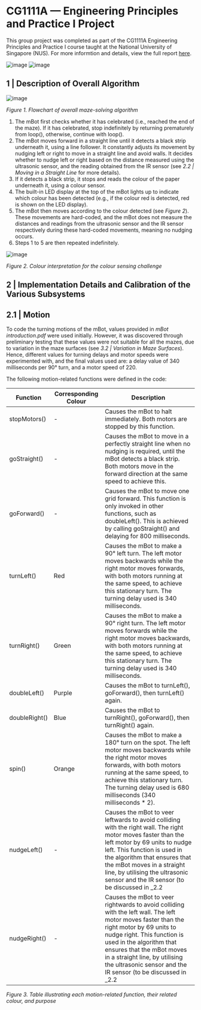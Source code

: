 # CG1111A — Engineering Principles and Practice I Project

This group project was completed as part of the CG1111A Engineering Principles and Practice I course taught at the National University of Singapore (NUS). For more informtion and details, view the full report [here](<The A-maze-ing Race Project Report.pdf>).

![image](https://github.com/user-attachments/assets/b9176ba9-46c4-4a4c-bda4-31c81ab72ad3)
![image](https://github.com/user-attachments/assets/fdbdb240-a66d-4d9c-91a7-9f0a38675bba)

## 1 | Description of Overall Algorithm

![image](https://github.com/user-attachments/assets/e2593642-927b-4000-923e-a7b7737db367)

_Figure 1. Flowchart of overall maze-solving algorithm_

1.	The mBot first checks whether it has celebrated (i.e., reached the end of the maze). If it has celebrated, stop indefinitely by returning prematurely from loop(), otherwise, continue with loop().
2.	The mBot moves forward in a straight line until it detects a black strip underneath it, using a line follower. It constantly adjusts its movement by nudging left or right to move in a straight line and avoid walls. It decides whether to nudge left or right based on the distance measured using the ultrasonic sensor, and the reading obtained from the IR sensor (see _2.2 | Moving in a Straight Line_ for more details).
3.	If it detects a black strip, it stops and reads the colour of the paper underneath it, using a colour sensor. 
4.	The built-in LED display at the top of the mBot lights up to indicate which colour has been detected (e.g., if the colour red is detected, red is shown on the LED display).
5.	The mBot then moves according to the colour detected (see _Figure 2_). These movements are hard-coded, and the mBot does not measure the distances and readings from the ultrasonic sensor and the IR sensor respectively during these hard-coded movements, meaning no nudging occurs.
6.	Steps 1 to 5 are then repeated indefinitely.

![image](https://github.com/user-attachments/assets/59ca8d58-b434-446b-a4b7-0926f5c8326b)

_Figure 2. Colour interpretation for the colour sensing challenge_

## 2 | Implementation Details and Calibration of the Various Subsystems 

## 2.1 | Motion

To code the turning motions of the mBot, values provided in _mBot introduction.pdf_ were used initially. However, it was discovered through preliminary testing that these values were not suitable for all the mazes, due to variation in the maze surfaces (see _3.2 | Variation in Maze Surfaces_). Hence, different values for turning delays and motor speeds were experimented with, and the final values used are: a delay value of 340 milliseconds per 90° turn, and a motor speed of 220. 

The following motion-related functions were defined in the code:

| Function | Corresponding Colour	| Description |
| -------- | -------------------- | ----------- |
| stopMotors() |	-	| Causes the mBot to halt immediately. Both motors are stopped by this function. |
| goStraight()	| -	| Causes the mBot to move in a perfectly straight line when no nudging is required, until the mBot detects a black strip. Both motors move in the forward direction at the same speed to achieve this. |
| goForward()	| -	| Causes the mBot to move one grid forward. This function is only invoked in other functions, such as doubleLeft().  This is achieved by calling goStraight() and delaying for 800 milliseconds. |
| turnLeft() | Red	| Causes the mBot to make a 90° left turn. The left motor moves backwards while the right motor moves forwards, with both motors running at the same speed, to achieve this stationary turn. The turning delay used is 340 milliseconds. |
| turnRight() |	Green	| Causes the mBot to make a 90° right turn. The left motor moves forwards while the right motor moves backwards, with both motors running at the same speed, to achieve this stationary turn. The turning delay used is 340 milliseconds. |
| doubleLeft()	| Purple	| Causes the mBot to turnLeft(), goForward(), then turnLeft() again. |
| doubleRight()	| Blue	| Causes the mBot to turnRight(), goForward(), then turnRight() again. |
| spin() |	Orange	| Causes the mBot to make a 180° turn on the spot. The left motor moves backwards while the right motor moves forwards, with both motors running at the same speed, to achieve this stationary turn. The turning delay used is 680 milliseconds (340 milliseconds * 2). |
| nudgeLeft() |	-	| Causes the mBot to veer leftwards to avoid colliding with the right wall. The right motor moves faster than the left motor by 69 units to nudge left. This function is used in the algorithm that ensures that the mBot moves in a straight line, by utilising the ultrasonic sensor and the IR sensor (to be discussed in _2.2 | Moving in a Straight Line_). |
| nudgeRight()	| -	| Causes the mBot to veer rightwards to avoid colliding with the left wall. The left motor moves faster than the right motor by 69 units to nudge right. This function is used in the algorithm that ensures that the mBot moves in a straight line, by utilising the ultrasonic sensor and the IR sensor (to be discussed in _2.2 | Moving in a Straight Line_). |
_Figure 3. Table illustrating each motion-related function, their related colour, and purpose_

